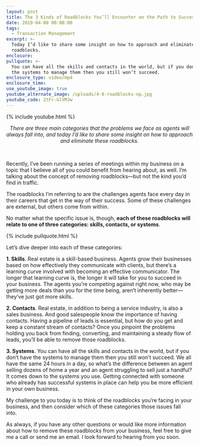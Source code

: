 ```yaml
---
layout: post
title: The 3 Kinds of Roadblocks You’ll Encounter on the Path to Success
date: 2019-04-08 00:00:00
tags:
  - Transaction Management
excerpt: >-
  Today I’d like to share some insight on how to approach and eliminate
  roadblocks.
enclosure:
pullquote: >-
  You can have all the skills and contacts in the world, but if you don’t have
  the systems to manage them then you still won’t succeed.
enclosure_type: video/mp4
enclosure_time:
use_youtube_image: true
youtube_alternate_image: /uploads/4-8-roadblocks-np.jpg
youtube_code: 2tFr-GlVMJw
---
```


{% include youtube.html %}

<center><em>There are three main categories that the problems we face as agents will always fall into, and today I&rsquo;d like to share some insight on how to approach and eliminate these roadblocks.</em></center>

 

Recently, I’ve been running a series of meetings within my business on a topic that I believe all of you could benefit from hearing about, as well. I’m talking about the concept of removing roadblocks—but not the kind you’d find in traffic.

The roadblocks I’m referring to are the challenges agents face every day in their careers that get in the way of their success. Some of these challenges are external, but others come from within.

No matter what the specific issue is, though, **each of these roadblocks will relate to one of three categories: skills, contacts, or systems**.

{% include pullquote.html %}

Let’s dive deeper into each of these categories:

**1. Skills**. Real estate is a skill-based business. Agents grow their businesses based on how effectively they communicate with clients, but there’s a learning curve involved with becoming an effective communicator. The longer that learning curve is, the longer it will take for you to succeed in your business. The agents you’re competing against right now, who may be getting more deals than you for the time being, aren’t inherently better—they’ve just got more skills.

**2. Contacts**. Real estate, in addition to being a service industry, is also a sales business. And good salespeople know the importance of having contacts. Having a pipeline of leads is essential, but how do you get and keep a constant stream of contacts? Once you pinpoint the problems holding you back from finding, converting, and maintaining a steady flow of leads, you’ll be able to remove those roadblocks.

**3. Systems**. You can have all the skills and contacts in the world, but if you don’t have the systems to manage them then you still won’t succeed. We all have the same 24 hours in a day, so what’s the difference between an agent selling dozens of home a year and an agent struggling to sell just a handful? It comes down to the systems you use. Getting connected with someone who already has successful systems in place can help you be more efficient in your own business.

My challenge to you today is to think of the roadblocks you’re facing in your business, and then consider which of these categories those issues fall into.

As always, if you have any other questions or would like more information about how to remove these roadblocks from your business, feel free to give me a call or send me an email. I look forward to hearing from you soon.